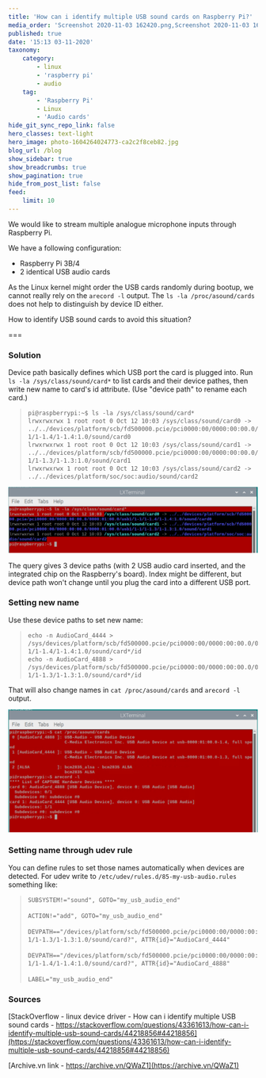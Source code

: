 ```yaml
---
title: 'How can i identify multiple USB sound cards on Raspberry Pi?'
media_order: 'Screenshot 2020-11-03 162420.png,Screenshot 2020-11-03 162928.png,photo-1604264024773-ca2c2f8ceb82.jpg'
published: true
date: '15:13 03-11-2020'
taxonomy:
    category:
        - linux
        - 'raspberry pi'
        - audio
    tag:
        - 'Raspberry Pi'
        - Linux
        - 'Audio cards'
hide_git_sync_repo_link: false
hero_classes: text-light
hero_image: photo-1604264024773-ca2c2f8ceb82.jpg
blog_url: /blog
show_sidebar: true
show_breadcrumbs: true
show_pagination: true
hide_from_post_list: false
feed:
    limit: 10
---
```


We would like to stream multiple analogue microphone inputs through Raspberry Pi.

We have a following configuration:

* Raspberry Pi 3B/4
* 2 identical USB audio cards

As the Linux kernel might order the USB cards randomly during bootup, we cannot really rely on the `arecord -l` output. The `ls -la /proc/asound/cards` does not help to distinguish by device ID either.

How to identify USB sound cards to avoid this situation?

===

### Solution

Device path basically defines which USB port the card is plugged into. Run `ls -la /sys/class/sound/card*` to list cards and their device pathes, then write new name to card's id attribute. (Use "device path" to rename each card.)

>     pi@raspberrypi:~$ ls -la /sys/class/sound/card*
>     lrwxrwxrwx 1 root root 0 Oct 12 10:03 /sys/class/sound/card0 -> ../../devices/platform/scb/fd500000.pcie/pci0000:00/0000:00:00.0/0000:01:00.0/usb1/1-1/1-1.4/1-1.4:1.0/sound/card0
>     lrwxrwxrwx 1 root root 0 Oct 12 10:03 /sys/class/sound/card1 -> ../../devices/platform/scb/fd500000.pcie/pci0000:00/0000:00:00.0/0000:01:00.0/usb1/1-1/1-1.3/1-1.3:1.0/sound/card1
>     lrwxrwxrwx 1 root root 0 Oct 12 10:03 /sys/class/sound/card2 -> ../../devices/platform/soc/soc:audio/sound/card2

![](Screenshot%202020-11-03%20162420.png)

The query gives 3 device paths (with 2 USB audio card inserted, and the integrated chip on the Raspberry's board). Index might be different, but device path won't change until you plug the card into a different USB port.

### Setting new name

Use these device paths to set new name:

>     echo -n AudioCard_4444 > /sys/devices/platform/scb/fd500000.pcie/pci0000:00/0000:00:00.0/0000:01:00.0/usb1/1-1/1-1.4/1-1.4:1.0/sound/card*/id
>     echo -n AudioCard_4888 > /sys/devices/platform/scb/fd500000.pcie/pci0000:00/0000:00:00.0/0000:01:00.0/usb1/1-1/1-1.3/1-1.3:1.0/sound/card*/id

That will also change names in `cat /proc/asound/cards` and `arecord -l` output.

![](Screenshot%202020-11-03%20162928.png)


### Setting name through udev rule

You can define rules to set those names automatically when devices are detected. For udev write to `/etc/udev/rules.d/85-my-usb-audio.rules` something like:

>     SUBSYSTEM!="sound", GOTO="my_usb_audio_end"
>     
>     ACTION!="add", GOTO="my_usb_audio_end"
>     
>     DEVPATH=="/devices/platform/scb/fd500000.pcie/pci0000:00/0000:00:00.0/0000:01:00.0/usb1/1-1/1-1.3/1-1.3:1.0/sound/card?", ATTR{id}="AudioCard_4444"
>     
>     DEVPATH=="/devices/platform/scb/fd500000.pcie/pci0000:00/0000:00:00.0/0000:01:00.0/usb1/1-1/1-1.4/1-1.4:1.0/sound/card?", ATTR{id}="AudioCard_4888"
>     
>     LABEL="my_usb_audio_end"


### Sources
[StackOverflow - linux device driver - How can i identify multiple USB sound cards - https://stackoverflow.com/questions/43361613/how-can-i-identify-multiple-usb-sound-cards/44218856#44218856](https://stackoverflow.com/questions/43361613/how-can-i-identify-multiple-usb-sound-cards/44218856#44218856)

[Archive.vn link - https://archive.vn/QWaZ1](https://archive.vn/QWaZ1)